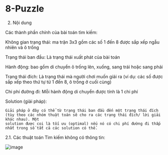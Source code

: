 # 8-Puzzle

2. Nội dung

  Các thành phần chính của bài toán tìm kiếm:

   Không gian trạng thái: ma trận 3x3 gồm các số 1 đến 8 được sắp xếp ngẫu nhiên và ô trống

   Trạng thái ban đầu: Là trạng thái xuất phát của bài toán

   Hành động: bao gồm di chuyển ô trống lên, xuống, sang trái hoặc sang phải

   Trạng thái đích: Là trạng thái mà người chơi muốn giải ra (ví dụ: các số được sắp xếp theo thứ tự từ 1 đến 8, ô trống ở cuối cùng)

   Chi phí đường đi: Mỗi hành động di chuyển được tính là 1 chi phí

  Solution (giải pháp):

    Giải pháp ở đây có thể từ trạng thái ban đầu đến một trạng thái đích (tùy theo các nhóm thuật toán sẽ cho ra các trạng thái đích/ lời giải khác nhau). Một       
    solution được coi là tối ưu (optimal) nếu nó có chi phí đường đi thấp nhất trong số tất cả các solution có thể. 

2.1. Các thuật toán Tìm kiếm không có thông tin:

   ![image](https://github.com/user-attachments/assets/bc0a5c93-cc5e-43f4-bd8e-1415e4f091d3)

   
